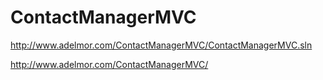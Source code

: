 # ContactManagerMVC

http://www.adelmor.com/ContactManagerMVC/ContactManagerMVC.sln

http://www.adelmor.com/ContactManagerMVC/
